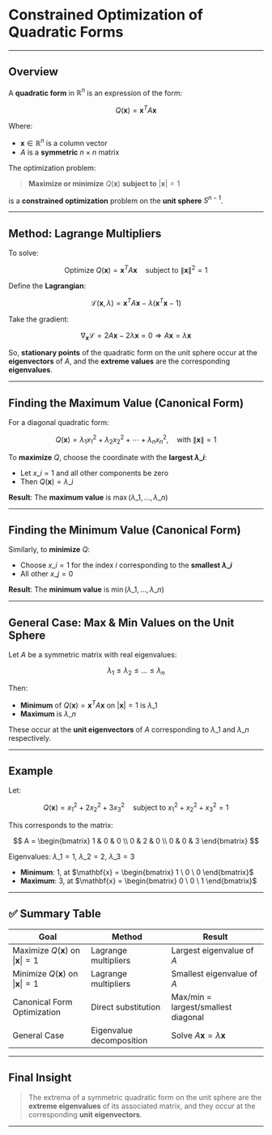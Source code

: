 #  Constrained Optimization of Quadratic Forms

---

##  Overview

A **quadratic form** in $`\mathbb{R}^n`$ is an expression of the form:

$$
Q(\mathbf{x}) = \mathbf{x}^T A \mathbf{x}
$$

Where:

* $`\mathbf{x} \in \mathbb{R}^n`$ is a column vector
* $`A`$ is a **symmetric** $`n \times n`$ matrix

The optimization problem:

> **Maximize or minimize** $`Q(\mathbf{x})`$ **subject to** $`|\mathbf{x}| = 1`$

is a **constrained optimization** problem on the **unit sphere** $`S^{n-1}`$.

---

##  Method: Lagrange Multipliers

To solve:

$$
\text{Optimize } Q(\mathbf{x}) = \mathbf{x}^T A \mathbf{x} \quad \text{subject to } \|\mathbf{x}\|^2 = 1
$$

Define the **Lagrangian**:

$$
\mathcal{L}(\mathbf{x}, \lambda) = \mathbf{x}^T A \mathbf{x} - \lambda(\mathbf{x}^T \mathbf{x} - 1)
$$

Take the gradient:

$$
\nabla_{\mathbf{x}} \mathcal{L} = 2A\mathbf{x} - 2\lambda \mathbf{x} = 0 \Rightarrow A\mathbf{x} = \lambda \mathbf{x}
$$

So, **stationary points** of the quadratic form on the unit sphere occur at the **eigenvectors** of $A$,
and the **extreme values** are the corresponding **eigenvalues**.

---

##  Finding the Maximum Value (Canonical Form)

For a diagonal quadratic form:

$$
Q(\mathbf{x}) = \lambda_1 x_1^2 + \lambda_2 x_2^2 + \cdots + \lambda_n x_n^2, \quad \text{with } \|\mathbf{x}\| = 1
$$

To **maximize** $Q$, choose the coordinate with the **largest $`\lambda\_i`$**:

* Let $`x\_i = 1`$ and all other components be zero
* Then $`Q(\mathbf{x}) = \lambda\_i`$

**Result**: The **maximum value** is $`\max(\lambda\_1, \dots, \lambda\_n)`$

---

##  Finding the Minimum Value (Canonical Form)

Similarly, to **minimize** $Q$:

* Choose $`x\_i = 1`$ for the index $`i`$ corresponding to the **smallest $`\lambda\_i`$**
* All other $`x\_j = 0`$

**Result**: The **minimum value** is $`\min(\lambda\_1, \dots, \lambda\_n)`$

---

##  General Case: Max & Min Values on the Unit Sphere

Let $A$ be a symmetric matrix with real eigenvalues:

$$
\lambda_1 \leq \lambda_2 \leq \dots \leq \lambda_n
$$

Then:

* **Minimum** of $`Q(\mathbf{x}) = \mathbf{x}^T A \mathbf{x}`$ on $`|\mathbf{x}| = 1`$ is $`\lambda\_1`$
* **Maximum** is $`\lambda\_n`$

These occur at the **unit eigenvectors** of $A$ corresponding to $`\lambda\_1`$ and $`\lambda\_n`$ respectively.

---

##  Example

Let:

$$
Q(\mathbf{x}) = x_1^2 + 2x_2^2 + 3x_3^2 \quad \text{subject to } x_1^2 + x_2^2 + x_3^2 = 1
$$

This corresponds to the matrix:

$$
A = \begin{bmatrix}
1 & 0 & 0 \\
0 & 2 & 0 \\
0 & 0 & 3
\end{bmatrix}
$$

Eigenvalues: $`\lambda\_1 = 1`$, $`\lambda\_2 = 2`$, $`\lambda\_3 = 3`$

* **Minimum**: 1, at $`\mathbf{x} = \begin{bmatrix} 1 \ 0 \ 0 \end{bmatrix}`$
* **Maximum**: 3, at $`\mathbf{x} = \begin{bmatrix} 0 \ 0 \ 1 \end{bmatrix}`$

---

## ✅ Summary Table

| **Goal**                                           | **Method**              | **Result**                                 |
|----------------------------------------------------| ----------------------- | ------------------------------------------ |
| Maximize $`Q(\mathbf{x})`$ on $`\|\mathbf{x}\|=1`$ | Lagrange multipliers     | Largest eigenvalue of $A$                 |
| Minimize $`Q(\mathbf{x})`$ on $`\|\mathbf{x}\|=1`$ | Lagrange multipliers    | Smallest eigenvalue of $A$                |
| Canonical Form Optimization                        | Direct substitution     | Max/min = largest/smallest diagonal        |
| General Case                                       | Eigenvalue decomposition | Solve $`A \mathbf{x} = \lambda \mathbf{x}`$ |

---

##  Final Insight

> The extrema of a symmetric quadratic form on the unit sphere are the **extreme eigenvalues** of its associated matrix, 
> and they occur at the corresponding **unit eigenvectors**.

---